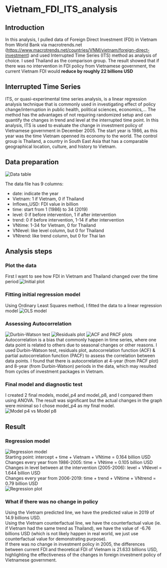 # Vietnam_FDI_ITS_analysis
## Introduction 
In this analysis, I pulled data of Foreign Direct Investment (FDI) in Vietnam from World Bank via macrotrends.net (https://www.macrotrends.net/countries/VNM/vietnam/foreign-direct-investment) and used Interrupted Time Series (ITS) method as analysis of choice. I used Thailand as the comparison group. The result showed that if there was no intervention in FDI policy from Vietnamese government, the current Vietnam FDI would **reduce by roughly 22 billions USD**

## Interrupted Time Series
ITS, or quasi-experimental time series analysis, is a linear regression analysis technique that is commonly used in investigating effect of policy change/interruption in public health, political sciences, economics,...  The method has the advantages of not requiring randomized setup and can quantify the changes in trend and level at the interrupted time point. In this analysis, ITS is used to evaluate the change in investment policy of Vietnamese government in December 2005. The start year is 1986, as this year was the time Vietnam openned its economy to the world. The control group is Thailand, a country in South East Asia that has a comparable geographical location, culture, and history to Vietnam. 

## Data preparation
![Data table](https://haohung3010.github.io/images_repos/VN-Thailand%20FDI%20ITS%20analysis/Data%20table.png)

The data file has 9 columns:
- date: indicate the year
- Vietnam: 1 if Vietnam, 0 if Thailand
- Inflows_USD: FDI value in billion
- time: start from 1 (1986) to 34 (2019)
- level: 0 if before intervention, 1 if after intervention 
- trend: 0 if before intervention, 1-14 if after intervention
- VNtime: 1-34 for Vietnam, 0 for Thailand
- VNlevel: like level column, but 0 for Thailand
- VNtrend: like trend column, but 0 for Thai lan

## Analysis steps
### Plot the data
First I want to see how FDI in Vietnam and Thailand changed over the time period
![Initial plot](https://haohung3010.github.io/images_repos/VN-Thailand%20FDI%20ITS%20analysis/Initial%20plot.png)
### Fitting initial regression model
Using Ordinary Least Squares method, I fitted the data to a linear regression model
![OLS model](https://haohung3010.github.io/images_repos/VN-Thailand%20FDI%20ITS%20analysis/OLS%20model.png)
### Assessing Autocorrelation
![Durbin-Watson test](https://haohung3010.github.io/images_repos/VN-Thailand%20FDI%20ITS%20analysis/Durbin-Watson%20test.png)
![Residuals plot](https://haohung3010.github.io/images_repos/VN-Thailand%20FDI%20ITS%20analysis/Residuals%20plot.png)
![ACF and PACF plots](https://haohung3010.github.io/images_repos/VN-Thailand%20FDI%20ITS%20analysis/ACF%20and%20PACF%20plots.png)
Autocorrelation is a bias that commonly happen in time series, where one data point is related to others due to seasonal changes or other reasons. I used Durbin-Watson test, residuals plot, autocorrelation function (ACF) & partial autocorrelation function (PACF) to assess the correlation between data points. I found that there is
autocorrelation at 4-year (from PACF plot) and 8-year (from Durbin-Watson) periods in the data, which may resulted from cycles of investment packages in Vietnam. 
### Final model and diagnostic test
I created 2 final models, model_p4 and model_p8, and I compared them using ANOVA. The result was significant but the actual changes in the graph were minimal so I chose model_p4 as my final model. 
![Model p4 vs Model p8](https://haohung3010.github.io/images_repos/VN-Thailand%20FDI%20ITS%20analysis/Model%20p4%20vs%20p8.png)
## Result
### Regression model
![Regression model](https://haohung3010.github.io/images_repos/VN-Thailand%20FDI%20ITS%20analysis/p4%20model.png) <br />
Starting point: intercept + time + Vietnam + VNtime = 0.164 billion USD <br />
Changes every year from 1986-2005: time + VNtime = 0.105 billion USD <br />
Changes in level between at the intervention (2005-2006): level + VNlevel = 1.644 billion USD <br />
Changes every year from 2006-2019: time + trend + VNtime + VNtrend = 0.79 billion USD <br />
![Regression plot](https://haohung3010.github.io/images_repos/VN-Thailand%20FDI%20ITS%20analysis/Final%20plot.png)
### What if there was no change in policy
Using the Vietnam predicted line, we have the predicted value in 2019 of 14.9 billions USD.<br />
Using the Vietnam counterfactual line, we have the counterfactual value (ie. if Vietnam had the same trend as Thailand), we have the value of -6.76 billions USD (which is not likely happen in real world, we just use counterfactual value for demonstrating purpose). <br />
If there was no change in investment policy in 2005, the differences between current FDI and theoretical FDI of Vietnam is 21.633 billions USD, highlighting the effectiveness of the changes in foreign investment policy of Vietnamese government. 
